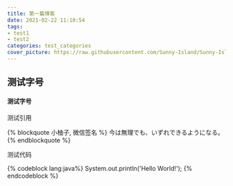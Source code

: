 ```yaml
---
title: 第一篇博客
date: 2021-02-22 11:10:54
tags: 
- test1
- test2
categories: test_categories
cover_picture: https://raw.githubusercontent.com/Sunny-Island/Sunny-Island.github.io/main/images/nice.jpg?token=AJ7HA2NBFU4OBJHHBBVU3X3ANO73M
---
```


## 测试字号
#### 测试字号

测试引用

{% blockquote  小柚子, 微信签名 %}
今は無理でも、いずれできるようになる。
{% endblockquote %}

测试代码

{% codeblock lang:java%}
System.out.println('Hello World!');
{% endcodeblock %}